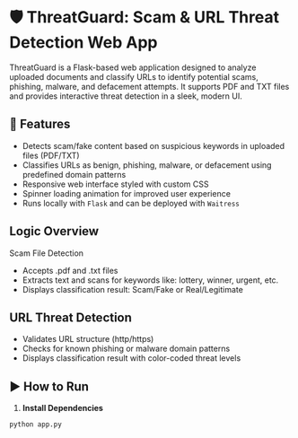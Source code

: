 # 🛡️ ThreatGuard: Scam & URL Threat Detection Web App

ThreatGuard is a Flask-based web application designed to analyze uploaded documents and classify URLs to identify potential scams, phishing, malware, and defacement attempts. It supports PDF and TXT files and provides interactive threat detection in a sleek, modern UI.


## 🚀 Features

- Detects scam/fake content based on suspicious keywords in uploaded files (PDF/TXT)
- Classifies URLs as benign, phishing, malware, or defacement using predefined domain patterns
- Responsive web interface styled with custom CSS
- Spinner loading animation for improved user experience
- Runs locally with `Flask` and can be deployed with `Waitress`



## Logic Overview
Scam File Detection
- Accepts .pdf and .txt files
- Extracts text and scans for keywords like: lottery, winner, urgent, etc.
- Displays classification result: Scam/Fake or Real/Legitimate


## URL Threat Detection
- Validates URL structure (http/https)
- Checks for known phishing or malware domain patterns
- Displays classification result with color-coded threat levels


## ▶️ How to Run

1. **Install Dependencies**

```bash
python app.py
